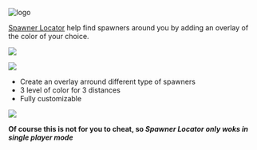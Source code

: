 
![logo](https://raw.githubusercontent.com/HexoMod/Spawner-Locator/master/img/mod.png "")

[Spawner Locator](https://www.curseforge.com/minecraft/mc-mods/spawner-locator) help find spawners around you by adding an overlay of the color of your choice.

![](https://raw.githubusercontent.com/HexoMod/Spawner-Locator/master/img/screenshot01.png)

![](https://raw.githubusercontent.com/HexoMod/Spawner-Locator/master/img/screenshot02.png)


 - Create an overlay arround different type of spawners
 - 3 level of color for 3 distances
 - Fully customizable


![](https://raw.githubusercontent.com/HexoMod/Spawner-Locator/master/img/screenshot03.png)


**Of course this is not for you to cheat, so _Spawner Locator only woks in single player mode_**